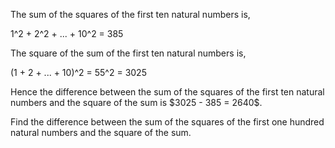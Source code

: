 <p>The sum of the squares of the first ten natural numbers is,</p>
1^2 + 2^2 + ... + 10^2 = 385
<p>The square of the sum of the first ten natural numbers is,</p>
(1 + 2 + ... + 10)^2 = 55^2 = 3025
<p>Hence the difference between the sum of the squares of the first ten natural numbers and the square of the sum is $3025 - 385 = 2640$.</p>
<p>Find the difference between the sum of the squares of the first one hundred natural numbers and the square of the sum.</p>
